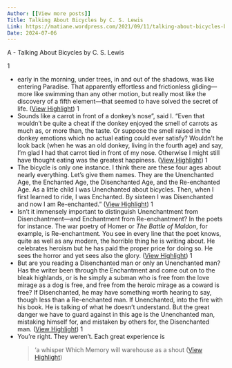 ```yaml
---
Author: [[View more posts]]
Title: Talking About Bicycles by C. S. Lewis
Link: https://matiane.wordpress.com/2021/09/11/talking-about-bicycles-by-c-s-lewis/
Date: 2024-07-06
---
```

A - Talking About Bicycles by C. S. Lewis

1
- early in the morning, under trees, in and out of the shadows, was like entering Paradise. That apparently effortless and frictionless gliding—more like swimming than any other motion, but really most like the discovery of a fifth element—that seemed to have solved the secret of life. ([View Highlight](https://read.readwise.io/read/01gsprmrw8rt8qp3vb060rx0jw))
1
- Sounds like a carrot in front of a donkey’s nose”, said I.
  “Even that wouldn’t be quite a cheat if the donkey enjoyed the smell of carrots as much as, or more than, the taste. Or suppose the smell raised in the donkey emotions which no actual eating could ever satisfy? Wouldn’t he look back (when he was an old donkey, living in the fourth age) and say, I’m glad I had that carrot tied in front of my nose. Otherwise I might still have thought eating was the greatest happiness. ([View Highlight](https://read.readwise.io/read/01gsprqrca7q0dekasadwjsgx2))
1
- The bicycle is only one instance. I think there are these four ages about nearly everything. Let’s give them names. They are the Unenchanted Age, the Enchanted Age, the Disenchanted Age, and the Re-enchanted Age. As a little child I was Unenchanted about bicycles. Then, when I first learned to ride, I was Enchanted. By sixteen I was Disenchanted and now I am Re-enchanted.” ([View Highlight](https://read.readwise.io/read/01gsprs1rtp2wh1dmzkdvn89xt))
1
- Isn’t it immensely important to distinguish Unenchantment from Disenchantment—and Enchantment from Re-enchantment? In the poets for instance. The war poetry of Homer or *The Battle of Maldon*, for example, is Re-enchantment. You see in every line that the poet knows, quite as well as any modern, the horrible thing he is writing about. He celebrates heroism but he has paid the proper price for doing so. He sees the horror and yet sees also the glory. ([View Highlight](https://read.readwise.io/read/01gsprwyvmfm57s6q4zrrj7vet))
1
- But are you reading a Disenchanted man or only an Unenchanted man? Has the writer been through the Enchantment and come out on to the bleak highlands, or is he simply a subman who is free from the love mirage as a dog is free, and free from the heroic mirage as a coward is free? If Disenchanted, he may have something worth hearing to say, though less than a Re-enchanted man. If Unenchanted, into the fire with his book. He is talking of what he doesn’t understand. But the great danger we have to guard against in this age is the Unenchanted man, mistaking himself for, and mistaken by others for, the Disenchanted man. ([View Highlight](https://read.readwise.io/read/01gspryc432kctq0a57nh9txh4))
1
- You’re right. They weren’t. Each great experience is
  > ‘a whisper 
  > Which Memory will warehouse as a shout ([View Highlight](https://read.readwise.io/read/01gsps6577kjgzxhsrzjwdwjeg))
